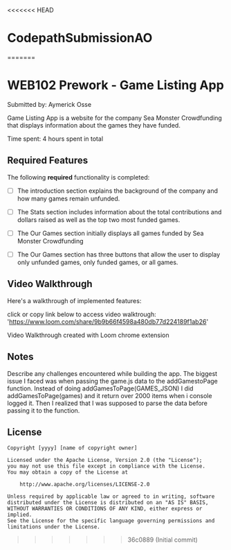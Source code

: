 <<<<<<< HEAD
# CodepathSubmissionAO
=======
# WEB102 Prework - Game Listing App

Submitted by: Aymerick Osse

 Game Listing App is a website for the company Sea Monster Crowdfunding that displays information about the games they have funded.

Time spent: 4 hours spent in total

## Required Features

The following **required** functionality is completed:

* [ ] The introduction section explains the background of the company and how many games remain unfunded.
* [ ] The Stats section includes information about the total contributions and dollars raised as well as the top two most funded games.
* [ ] The Our Games section initially displays all games funded by Sea Monster Crowdfunding
* [ ] The Our Games section has three buttons that allow the user to display only unfunded games, only funded games, or all games.



## Video Walkthrough

Here's a walkthrough of implemented features:


click or copy link below to access video walktrough:
'https://www.loom.com/share/9b9b66f4598a480db77d224189f1ab26'
<!-- Replace this with whatever GIF tool you used! -->
Video Walkthrough created with Loom chrome extension
<!-- Recommended tools:
[Kap](https://getkap.co/) for macOS
[ScreenToGif](https://www.screentogif.com/) for Windows
[peek](https://github.com/phw/peek) for Linux. -->

## Notes

Describe any challenges encountered while building the app.
The biggest issue I faced was when passing the game.js data to the addGamestoPage function. Instead of doing addGamesToPage(GAMES_JSON) I did addGamesToPage(games) and it return over 2000 items when i console logged it. Then I realized that I was supposed to parse the data before passing it to the function.

## License

    Copyright [yyyy] [name of copyright owner]

    Licensed under the Apache License, Version 2.0 (the "License");
    you may not use this file except in compliance with the License.
    You may obtain a copy of the License at

        http://www.apache.org/licenses/LICENSE-2.0

    Unless required by applicable law or agreed to in writing, software
    distributed under the License is distributed on an "AS IS" BASIS,
    WITHOUT WARRANTIES OR CONDITIONS OF ANY KIND, either express or implied.
    See the License for the specific language governing permissions and
    limitations under the License.
>>>>>>> 36c0889 (Initial commit)
